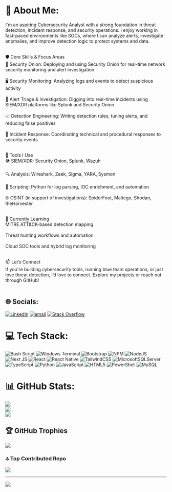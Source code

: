 # 💫 About Me:
I'm an aspiring Cybersecurity Analyst with a strong foundation in threat detection, incident response, and security operations. I enjoy working in fast-paced environments like SOCs, where I can analyze alerts, investigate anomalies, and improve detection logic to protect systems and data.<br><br>

🛡️ Core Skills & Focus Areas<br>
🧅 Security Onion: Deploying and using Security Onion for real-time network security monitoring and alert investigation<br><br>
🖥️ Security Monitoring: Analyzing logs and events to detect suspicious activity<br><br>
🚨 Alert Triage & Investigation: Digging into real-time incidents using SIEM/XDR platforms like Splunk and Security Onion<br><br>
📈 Detection Engineering: Writing detection rules, tuning alerts, and reducing false positives<br><br>
🧪 Incident Response: Coordinating technical and procedural responses to security events<br><br>

🧰 Tools I Use<br>
🛠️ SIEM/XDR: Security Onion, Splunk, Wazuh<br><br>
🔍 Analysis: Wireshark, Zeek, Sigma, YARA, Sysmon<br><br>
🐍 Scripting: Python for log parsing, IOC enrichment, and automation<br><br>
🌐 OSINT (in support of investigations): SpiderFoot, Maltego, Shodan, theHarvester<br><br>

🌱 Currently Learning<br>
MITRE ATT&CK-based detection mapping<br><br>
Threat hunting workflows and automation<br><br>
Cloud SOC tools and hybrid log monitoring<br><br>

📫 Let’s Connect<br>
If you're building cybersecurity tools, running blue team operations, or just love threat detection, I’d love to connect. Explore my projects or reach out through GitHub!<br><br>


## 🌐 Socials:
[![LinkedIn](https://img.shields.io/badge/LinkedIn-%230077B5.svg?logo=linkedin&logoColor=white)](https://linkedin.com/in/cabalbagmarklester) [![email](https://img.shields.io/badge/Email-D14836?logo=gmail&logoColor=white)](mailto:cabalbagmarklester) [![Stack Overflow](https://img.shields.io/badge/Stack%20Overflow-F58025?logo=stackoverflow&logoColor=white)](https://stackoverflow.com/users/pwimawy)


# 💻 Tech Stack:
![Bash Script](https://img.shields.io/badge/bash_script-%23121011.svg?style=plastic&logo=gnu-bash&logoColor=white) ![Windows Terminal](https://img.shields.io/badge/Windows%20Terminal-%234D4D4D.svg?style=plastic&logo=windows-terminal&logoColor=white) ![Bootstrap](https://img.shields.io/badge/bootstrap-%238511FA.svg?style=plastic&logo=bootstrap&logoColor=white) ![NPM](https://img.shields.io/badge/NPM-%23CB3837.svg?style=plastic&logo=npm&logoColor=white) ![NodeJS](https://img.shields.io/badge/node.js-6DA55F?style=plastic&logo=node.js&logoColor=white) ![Next JS](https://img.shields.io/badge/Next-black?style=plastic&logo=next.js&logoColor=white) ![React](https://img.shields.io/badge/react-%2320232a.svg?style=plastic&logo=react&logoColor=%2361DAFB) ![React Native](https://img.shields.io/badge/react_native-%2320232a.svg?style=plastic&logo=react&logoColor=%2361DAFB) ![TailwindCSS](https://img.shields.io/badge/tailwindcss-%2338B2AC.svg?style=plastic&logo=tailwind-css&logoColor=white) ![MicrosoftSQLServer](https://img.shields.io/badge/Microsoft%20SQL%20Server-CC2927?style=plastic&logo=microsoft%20sql%20server&logoColor=white) ![TypeScript](https://img.shields.io/badge/typescript-%23007ACC.svg?style=plastic&logo=typescript&logoColor=white) ![Python](https://img.shields.io/badge/python-3670A0?style=plastic&logo=python&logoColor=ffdd54) ![JavaScript](https://img.shields.io/badge/javascript-%23323330.svg?style=plastic&logo=javascript&logoColor=%23F7DF1E) ![HTML5](https://img.shields.io/badge/html5-%23E34F26.svg?style=plastic&logo=html5&logoColor=white) ![PowerShell](https://img.shields.io/badge/PowerShell-%235391FE.svg?style=plastic&logo=powershell&logoColor=white) ![MySQL](https://img.shields.io/badge/mysql-4479A1.svg?style=plastic&logo=mysql&logoColor=white)
# 📊 GitHub Stats:
![](https://github-readme-stats.vercel.app/api?username=Pwimawy&theme=dark&hide_border=false&include_all_commits=true&count_private=true)<br/>
![](https://nirzak-streak-stats.vercel.app/?user=Pwimawy&theme=dark&hide_border=false)<br/>
![](https://github-readme-stats.vercel.app/api/top-langs/?username=Pwimawy&theme=dark&hide_border=false&include_all_commits=true&count_private=true&layout=compact)

## 🏆 GitHub Trophies
![](https://github-profile-trophy.vercel.app/?username=Pwimawy&theme=radical&no-frame=false&no-bg=false&margin-w=4)

### 🔝 Top Contributed Repo
![](https://github-contributor-stats.vercel.app/api?username=Pwimawy&limit=5&theme=dark&combine_all_yearly_contributions=true)

---
[![](https://visitcount.itsvg.in/api?id=Pwimawy&icon=2&color=0)](https://visitcount.itsvg.in)

<!-- Proudly created with GPRM ( https://gprm.itsvg.in ) -->
